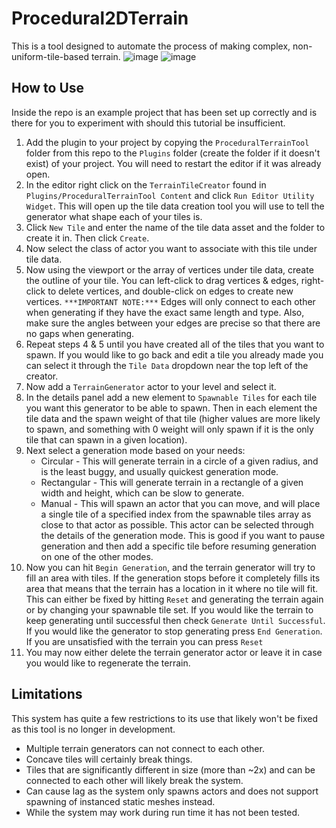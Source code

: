 # Procedural2DTerrain
This is a tool designed to automate the process of making complex, non-uniform-tile-based terrain.
![image](https://user-images.githubusercontent.com/56327428/212569693-f3a45217-ddfe-4d76-b110-25e1520be635.png)
![image](https://user-images.githubusercontent.com/56327428/212569740-0257fd14-8ef3-431c-aa43-41bb93b09bec.png)

## How to Use
Inside the repo is an example project that has been set up correctly and is there for you to experiment with should this tutorial be insufficient.

1. Add the plugin to your project by copying the `ProceduralTerrainTool` folder from this repo to the `Plugins` folder (create the folder if it doesn't exist) of your project. You will need to restart the editor if it was already open.
2. In the editor right click on the `TerrainTileCreator` found in `Plugins/ProceduralTerrainTool Content` and click `Run Editor Utility Widget`. This will open up the tile data creation tool you will use to tell the generator what shape each of your tiles is.
3. Click `New Tile` and enter the name of the tile data asset and the folder to create it in. Then click `Create`.
4. Now select the class of actor you want to associate with this tile under tile data.
5. Now using the viewport or the array of vertices under tile data, create the outline of your tile. You can left-click to drag vertices & edges, right-click to delete vertices, and double-click on edges to create new vertices. `***IMPORTANT NOTE:***` Edges will only connect to each other when generating if they have the exact same length and type. Also, make sure the angles between your edges are precise so that there are no gaps when generating.
6. Repeat steps 4 & 5 until you have created all of the tiles that you want to spawn. If you would like to go back and edit a tile you already made you can select it through the `Tile Data` dropdown near the top left of the creator.
7. Now add a `TerrainGenerator` actor to your level and select it.
8. In the details panel add a new element to `Spawnable Tiles` for each tile you want this generator to be able to spawn. Then in each element the tile data and the spawn weight of that tile (higher values are more likely to spawn, and something with 0 weight will only spawn if it is the only tile that can spawn in a given location).
9. Next select a generation mode based on your needs:
   - Circular - This will generate terrain in a circle of a given radius, and is the least buggy, and usually quickest generation mode. 
   - Rectangular - This will generate terrain in a rectangle of a given width and height, which can be slow to generate. 
   - Manual - This will spawn an actor that you can move, and will place a single tile of a specified index from the spawnable tiles array as close to that actor as possible. This actor can be selected through the details of the generation mode. This is good if you want to pause generation and then add a specific tile before resuming generation on one of the other modes.
10. Now you can hit `Begin Generation`, and the terrain generator will try to fill an area with tiles. If the generation stops before it completely fills its area that means that the terrain has a location in it where no tile will fit. This can either be fixed by hitting `Reset` and generating the terrain again or by changing your spawnable tile set. If you would like the terrain to keep generating until successful then check `Generate Until Successful`. If you would like the generator to stop generating press `End Generation`. If you are unsatisfied with the terrain you can press `Reset`
11. You may now either delete the terrain generator actor or leave it in case you would like to regenerate the terrain.


## Limitations
This system has quite a few restrictions to its use that likely won't be fixed as this tool is no longer in development.

- Multiple terrain generators can not connect to each other.
- Concave tiles will certainly break things.
- Tiles that are significantly different in size (more than ~2x) and can be connected to each other will likely break the system. 
- Can cause lag as the system only spawns actors and does not support spawning of instanced static meshes instead.
- While the system may work during run time it has not been tested.
